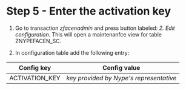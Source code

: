 # Step 5 - Enter the activation key

1. Go to transaction *zfacenadmin* and press button labeled: *2. Edit configuration*. This will open a maintenanfce view for table ZNYPEFACEN_SC.

2. In configuration table add the following entry:

|Config key|Config value|
|--|--|
|ACTIVATION_KEY|*key provided by Nype's representative*|



